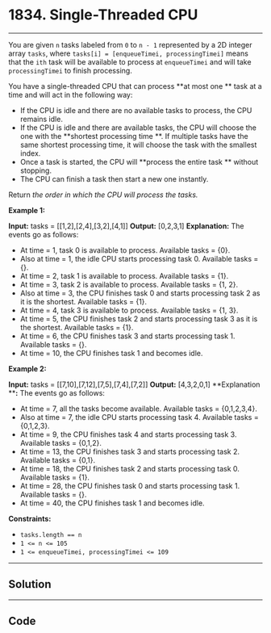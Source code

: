 # 1834. Single-Threaded CPU

---

You are given `n`​​​​​​ tasks labeled from `0` to `n - 1` represented by a 2D integer array `tasks`, where `tasks[i] = [enqueueTimei, processingTimei]` means that the `i​​​​​​th`​​​​ task will be available to process at `enqueueTimei` and will take `processingTimei` to finish processing.

You have a single-threaded CPU that can process **at most one ** task at a time and will act in the following way:

  * If the CPU is idle and there are no available tasks to process, the CPU remains idle.
  * If the CPU is idle and there are available tasks, the CPU will choose the one with the **shortest processing time **. If multiple tasks have the same shortest processing time, it will choose the task with the smallest index.
  * Once a task is started, the CPU will **process the entire task ** without stopping.
  * The CPU can finish a task then start a new one instantly.



Return _the order in which the CPU will process the tasks._

 

**Example 1:**


**Input:** tasks = [[1,2],[2,4],[3,2],[4,1]]
**Output:** [0,2,3,1]
**Explanation:** The events go as follows: 
- At time = 1, task 0 is available to process. Available tasks = {0}.
- Also at time = 1, the idle CPU starts processing task 0. Available tasks = {}.
- At time = 2, task 1 is available to process. Available tasks = {1}.
- At time = 3, task 2 is available to process. Available tasks = {1, 2}.
- Also at time = 3, the CPU finishes task 0 and starts processing task 2 as it is the shortest. Available tasks = {1}.
- At time = 4, task 3 is available to process. Available tasks = {1, 3}.
- At time = 5, the CPU finishes task 2 and starts processing task 3 as it is the shortest. Available tasks = {1}.
- At time = 6, the CPU finishes task 3 and starts processing task 1. Available tasks = {}.
- At time = 10, the CPU finishes task 1 and becomes idle.


**Example 2:**


**Input:** tasks = [[7,10],[7,12],[7,5],[7,4],[7,2]]
**Output:** [4,3,2,0,1]
**Explanation ****:** The events go as follows:
- At time = 7, all the tasks become available. Available tasks = {0,1,2,3,4}.
- Also at time = 7, the idle CPU starts processing task 4. Available tasks = {0,1,2,3}.
- At time = 9, the CPU finishes task 4 and starts processing task 3. Available tasks = {0,1,2}.
- At time = 13, the CPU finishes task 3 and starts processing task 2. Available tasks = {0,1}.
- At time = 18, the CPU finishes task 2 and starts processing task 0. Available tasks = {1}.
- At time = 28, the CPU finishes task 0 and starts processing task 1. Available tasks = {}.
- At time = 40, the CPU finishes task 1 and becomes idle.


 

**Constraints:**

  * `tasks.length == n`
  * `1 <= n <= 105`
  * `1 <= enqueueTimei, processingTimei <= 109`

---

## Solution



---

## Code
```python


```